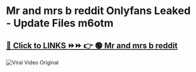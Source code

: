 
 # Mr and mrs b reddit Onlyfans Leaked - Update Files m6otm

## <h2><a href="https://clipsfans.com/Mr_and_mrs_b_reddit&ref=git">🔗 Click to LINKS ⏩⏩ 👉 🟢 Mr and mrs b reddit </a></h2>

<a href="https://clipsfans.com/Mr_and_mrs_b_reddit&ref=git" rel="nofollow" data-target="animated-image.originalLink"><img src="https://i.ibb.co.com/xMMVF88/686577567.gif" alt="Viral Video Original" style="max-width: 100%; display: inline-block;" data-target="animated-image.originalImage"></a>

